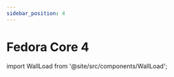 ```yaml
---
sidebar_position: 4
---
```

# Fedora Core 4
import WallLoad from '@site/src/components/WallLoad';

<WallLoad api="https://raw.githubusercontent.com/AloneER0/DistroWallpapers/main/Fedora/FedoraCore4/FedoraCore4"/>
